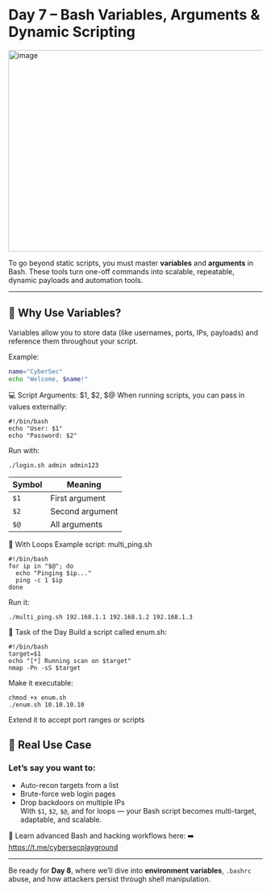 # Day 7 – Bash Variables, Arguments & Dynamic Scripting
<img width="1200" height="400" alt="image" src="https://github.com/user-attachments/assets/889f5ffe-e362-4c06-a357-c83ab0bb131b" />

To go beyond static scripts, you must master **variables** and **arguments** in Bash. These tools turn one-off commands into scalable, repeatable, dynamic payloads and automation tools.

---

## 🧠 Why Use Variables?

Variables allow you to store data (like usernames, ports, IPs, payloads) and reference them throughout your script.

Example:
```bash
name="CyberSec"
echo "Welcome, $name!"
```

💻 Script Arguments: $1, $2, $@
When running scripts, you can pass in values externally:

```
#!/bin/bash
echo "User: $1"
echo "Password: $2"
```
Run with:
```
./login.sh admin admin123
```
| Symbol | Meaning         |
| ------ | --------------- |
| `$1`   | First argument  |
| `$2`   | Second argument |
| `$@`   | All arguments   |

🔁 With Loops
Example script: multi_ping.sh
```
#!/bin/bash
for ip in "$@"; do
  echo "Pinging $ip..."
  ping -c 1 $ip
done
```

Run it:
```
./multi_ping.sh 192.168.1.1 192.168.1.2 192.168.1.3
```
🧪 Task of the Day
Build a script called enum.sh:
```
#!/bin/bash
target=$1
echo "[*] Running scan on $target"
nmap -Pn -sS $target
```
Make it executable:
```
chmod +x enum.sh
./enum.sh 10.10.10.10
```
Extend it to accept port ranges or scripts

## 🔐 Real Use Case
### Let’s say you want to:

- Auto-recon targets from a list   
- Brute-force web login pages   
- Drop backdoors on multiple IPs   
With `$1`, `$2`, `$@`, and for loops — your Bash script becomes multi-target, adaptable, and scalable.  

📡 Learn advanced Bash and hacking workflows here:
➡️ https://t.me/cybersecplayground

---

Be ready for **Day 8**, where we’ll dive into **environment variables**, `.bashrc` abuse, and how attackers persist through shell manipulation.



